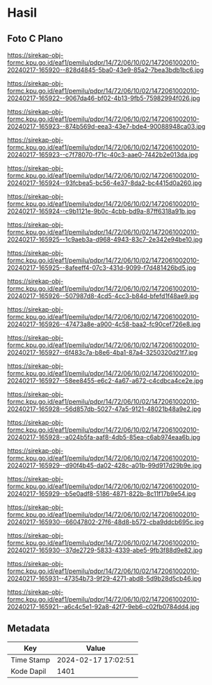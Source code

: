 # Hasil

## Foto C Plano

https://sirekap-obj-formc.kpu.go.id/eaf1/pemilu/pdpr/14/72/06/10/02/1472061002010-20240217-165920--828d4845-5ba0-43e9-85a2-7bea3bdb1bc6.jpg

https://sirekap-obj-formc.kpu.go.id/eaf1/pemilu/pdpr/14/72/06/10/02/1472061002010-20240217-165922--9067da46-bf02-4b13-9fb5-75982994f026.jpg

https://sirekap-obj-formc.kpu.go.id/eaf1/pemilu/pdpr/14/72/06/10/02/1472061002010-20240217-165923--874b569d-eea3-43e7-bde4-90088948ca03.jpg

https://sirekap-obj-formc.kpu.go.id/eaf1/pemilu/pdpr/14/72/06/10/02/1472061002010-20240217-165923--c7f78070-f71c-40c3-aae0-7442b2e013da.jpg

https://sirekap-obj-formc.kpu.go.id/eaf1/pemilu/pdpr/14/72/06/10/02/1472061002010-20240217-165924--93fcbea5-bc56-4e37-8da2-bc4415d0a260.jpg

https://sirekap-obj-formc.kpu.go.id/eaf1/pemilu/pdpr/14/72/06/10/02/1472061002010-20240217-165924--c9b1121e-9b0c-4cbb-bd9a-87ff6318a91b.jpg

https://sirekap-obj-formc.kpu.go.id/eaf1/pemilu/pdpr/14/72/06/10/02/1472061002010-20240217-165925--1c9aeb3a-d968-4943-83c7-2e342e94be10.jpg

https://sirekap-obj-formc.kpu.go.id/eaf1/pemilu/pdpr/14/72/06/10/02/1472061002010-20240217-165925--8afeeff4-07c3-431d-9099-f7d481426bd5.jpg

https://sirekap-obj-formc.kpu.go.id/eaf1/pemilu/pdpr/14/72/06/10/02/1472061002010-20240217-165926--507987d8-4cd5-4cc3-b84d-bfefd1f48ae9.jpg

https://sirekap-obj-formc.kpu.go.id/eaf1/pemilu/pdpr/14/72/06/10/02/1472061002010-20240217-165926--47473a8e-a900-4c58-baa2-fc90cef726e8.jpg

https://sirekap-obj-formc.kpu.go.id/eaf1/pemilu/pdpr/14/72/06/10/02/1472061002010-20240217-165927--6f483c7a-b8e6-4ba1-87a4-3250320d21f7.jpg

https://sirekap-obj-formc.kpu.go.id/eaf1/pemilu/pdpr/14/72/06/10/02/1472061002010-20240217-165927--58ee8455-e6c2-4a67-a672-c4cdbca4ce2e.jpg

https://sirekap-obj-formc.kpu.go.id/eaf1/pemilu/pdpr/14/72/06/10/02/1472061002010-20240217-165928--56d857db-5027-47a5-9121-48021b48a9e2.jpg

https://sirekap-obj-formc.kpu.go.id/eaf1/pemilu/pdpr/14/72/06/10/02/1472061002010-20240217-165928--a024b5fa-aaf8-4db5-85ea-c6ab974eaa6b.jpg

https://sirekap-obj-formc.kpu.go.id/eaf1/pemilu/pdpr/14/72/06/10/02/1472061002010-20240217-165929--d90f4b45-da02-428c-a01b-99d917d29b9e.jpg

https://sirekap-obj-formc.kpu.go.id/eaf1/pemilu/pdpr/14/72/06/10/02/1472061002010-20240217-165929--b5e0adf8-5186-4871-822b-8c11f17b9e54.jpg

https://sirekap-obj-formc.kpu.go.id/eaf1/pemilu/pdpr/14/72/06/10/02/1472061002010-20240217-165930--66047802-27f6-48d8-b572-cba9ddcb695c.jpg

https://sirekap-obj-formc.kpu.go.id/eaf1/pemilu/pdpr/14/72/06/10/02/1472061002010-20240217-165930--37de2729-5833-4339-abe5-9fb3f88d9e82.jpg

https://sirekap-obj-formc.kpu.go.id/eaf1/pemilu/pdpr/14/72/06/10/02/1472061002010-20240217-165931--47354b73-9f29-4271-abd8-5d9b28d5cb46.jpg

https://sirekap-obj-formc.kpu.go.id/eaf1/pemilu/pdpr/14/72/06/10/02/1472061002010-20240217-165921--a6c4c5e1-92a8-42f7-9eb6-c02fb0784dd4.jpg


## Metadata

| Key        | Value               |
| ---------- | ------------------- |
| Time Stamp | 2024-02-17 17:02:51 |
| Kode Dapil | 1401                |



